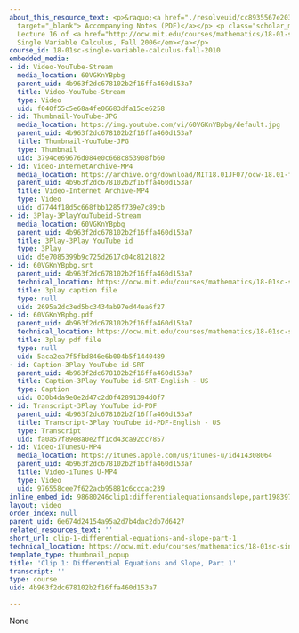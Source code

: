 ```yaml
---
about_this_resource_text: <p>&raquo;<a href="./resolveuid/cc8935567e20312a6879f532b8e19f30"
  target="_blank"> Accompanying Notes (PDF)</a></p> <p class="scholar_medsm">From
  Lecture 16 of <a href="http://ocw.mit.edu/courses/mathematics/18-01-single-variable-calculus-fall-2006/video-lectures/"><em>18.01
  Single Variable Calculus, Fall 2006</em></a></p>
course_id: 18-01sc-single-variable-calculus-fall-2010
embedded_media:
- id: Video-YouTube-Stream
  media_location: 60VGKnYBpbg
  parent_uid: 4b963f2dc678102b2f16ffa460d153a7
  title: Video-YouTube-Stream
  type: Video
  uid: f040f55c5e68a4fe06683dfa15ce6258
- id: Thumbnail-YouTube-JPG
  media_location: https://img.youtube.com/vi/60VGKnYBpbg/default.jpg
  parent_uid: 4b963f2dc678102b2f16ffa460d153a7
  title: Thumbnail-YouTube-JPG
  type: Thumbnail
  uid: 3794ce69676d084e0c668c853908fb60
- id: Video-InternetArchive-MP4
  media_location: https://archive.org/download/MIT18.01JF07/ocw-18.01-f07-lec16_300k.mp4
  parent_uid: 4b963f2dc678102b2f16ffa460d153a7
  title: Video-Internet Archive-MP4
  type: Video
  uid: d7744f18d5c668fbb1285f739e7c89cb
- id: 3Play-3PlayYouTubeid-Stream
  media_location: 60VGKnYBpbg
  parent_uid: 4b963f2dc678102b2f16ffa460d153a7
  title: 3Play-3Play YouTube id
  type: 3Play
  uid: d5e7085399b9c725d2617c04c8121822
- id: 60VGKnYBpbg.srt
  parent_uid: 4b963f2dc678102b2f16ffa460d153a7
  technical_location: https://ocw.mit.edu/courses/mathematics/18-01sc-single-variable-calculus-fall-2010/unit-2-applications-of-differentiation/part-c-mean-value-theorem-antiderivatives-and-differential-equations/session-40-separation-of-variables/clip-1-differential-equations-and-slope-part-1/60VGKnYBpbg.srt
  title: 3play caption file
  type: null
  uid: 2695a2dc3ed5bc3434ab97ed44ea6f27
- id: 60VGKnYBpbg.pdf
  parent_uid: 4b963f2dc678102b2f16ffa460d153a7
  technical_location: https://ocw.mit.edu/courses/mathematics/18-01sc-single-variable-calculus-fall-2010/unit-2-applications-of-differentiation/part-c-mean-value-theorem-antiderivatives-and-differential-equations/session-40-separation-of-variables/clip-1-differential-equations-and-slope-part-1/60VGKnYBpbg.pdf
  title: 3play pdf file
  type: null
  uid: 5aca2ea7f5fbd846e6b004b5f1440489
- id: Caption-3Play YouTube id-SRT
  parent_uid: 4b963f2dc678102b2f16ffa460d153a7
  title: Caption-3Play YouTube id-SRT-English - US
  type: Caption
  uid: 030b4da9e0e2d47c2d0f42891394d0f7
- id: Transcript-3Play YouTube id-PDF
  parent_uid: 4b963f2dc678102b2f16ffa460d153a7
  title: Transcript-3Play YouTube id-PDF-English - US
  type: Transcript
  uid: fa0a57f89e8a0e2ff1cd43ca92cc7857
- id: Video-iTunesU-MP4
  media_location: https://itunes.apple.com/us/itunes-u/id414308064
  parent_uid: 4b963f2dc678102b2f16ffa460d153a7
  title: Video-iTunes U-MP4
  type: Video
  uid: 976558cee7f622acb95881c6cccac239
inline_embed_id: 98680246clip1:differentialequationsandslope,part198397036
layout: video
order_index: null
parent_uid: 6e674d24154a95a2d7b4dac2db7d6427
related_resources_text: ''
short_url: clip-1-differential-equations-and-slope-part-1
technical_location: https://ocw.mit.edu/courses/mathematics/18-01sc-single-variable-calculus-fall-2010/unit-2-applications-of-differentiation/part-c-mean-value-theorem-antiderivatives-and-differential-equations/session-40-separation-of-variables/clip-1-differential-equations-and-slope-part-1
template_type: thumbnail_popup
title: 'Clip 1: Differential Equations and Slope, Part 1'
transcript: ''
type: course
uid: 4b963f2dc678102b2f16ffa460d153a7

---
```

None